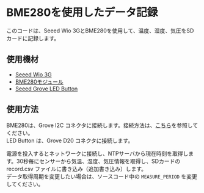 # BME280を使用したデータ記録

このコードは、Seeed Wio 3GとBME280を使用して、温度、湿度、気圧をSDカードに記録します。

## 使用機材

* [Seeed Wio 3G](https://os.mbed.com/platforms/Seeed-Wio-3G/)
* [BME280モジュール](https://www.switch-science.com/catalog/2236/)
* [Seeed Grove LED Button](https://www.switch-science.com/catalog/5350/)

## 使用方法

BME280は、Grove I2C コネクタに接続します。接続方法は、[こちら](https://os.mbed.com/components/BME280-Combined-humidity-and-pressure-se/)を参照してください。  
LED Button は、Grove D20 コネクタに接続します。  

電源を投入するとネットワークに接続し、NTPサーバから現在時刻を取得します。30秒毎にセンサーから気温、湿度、気圧情報を取得し、SDカードの record.csv ファイルに書き込み（追加書き込み）します。  
データ取得周期を変更したい場合は、ソースコード中の `MEASURE_PERIOD` を変更してください。



